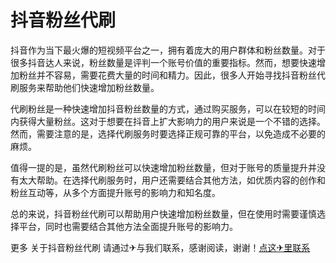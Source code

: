 # 抖音粉丝代刷

抖音作为当下最火爆的短视频平台之一，拥有着庞大的用户群体和粉丝数量。对于很多抖音达人来说，粉丝数量是评判一个账号价值的重要指标。然而，想要快速增加粉丝并不容易，需要花费大量的时间和精力。因此，很多人开始寻找抖音粉丝代刷服务来帮助他们快速增加粉丝数量。

代刷粉丝是一种快速增加抖音粉丝数量的方式，通过购买服务，可以在较短的时间内获得大量粉丝。这对于想要在抖音上扩大影响力的用户来说是一个不错的选择。然而，需要注意的是，选择代刷服务时要选择正规可靠的平台，以免造成不必要的麻烦。

值得一提的是，虽然代刷粉丝可以快速增加粉丝数量，但对于账号的质量提升并没有太大帮助。在选择代刷服务时，用户还需要结合其他方法，如优质内容的创作和粉丝互动等，从多个方面提升账号的影响力和知名度。

总的来说，抖音粉丝代刷可以帮助用户快速增加粉丝数量，但在使用时需要谨慎选择平台，同时也需要结合其他方法全面提升账号的影响力。

更多 关于抖音粉丝代刷 请通过✈与我们联系，感谢阅读，谢谢！[点这✈里联系](https://c.k02.cc)